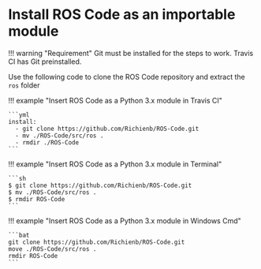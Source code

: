 # Install ROS Code as an importable module

!!! warning "Requirement"
    Git must be installed for the steps to work. Travis CI has Git preinstalled.

Use the following code to clone the ROS Code repository and extract the `ros` folder

!!! example "Insert ROS Code as a Python 3.x module in Travis CI"

    ```yml
    install:
      - git clone https://github.com/Richienb/ROS-Code.git
      - mv ./ROS-Code/src/ros .
      - rmdir ./ROS-Code
    ```

!!! example "Insert ROS Code as a Python 3.x module in Terminal"

    ```sh
    $ git clone https://github.com/Richienb/ROS-Code.git
    $ mv ./ROS-Code/src/ros .
    $ rmdir ROS-Code
    ```

!!! example "Insert ROS Code as a Python 3.x module in Windows Cmd"

    ```bat
    git clone https://github.com/Richienb/ROS-Code.git
    move ./ROS-Code/src/ros .
    rmdir ROS-Code
    ```
